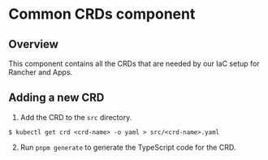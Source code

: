 # Common CRDs component

## Overview
This component contains all the CRDs that are needed by our IaC setup for Rancher and Apps.

## Adding a new CRD
1. Add the CRD to the `src` directory.
```
$ kubectl get crd <crd-name> -o yaml > src/<crd-name>.yaml
```
2. Run `pnpm generate` to generate the TypeScript code for the CRD.

